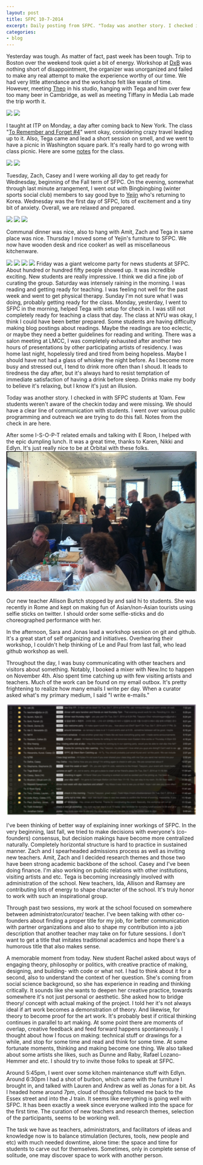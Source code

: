 ```yaml
---
layout: post
title: SFPC 10-7-2014 
excerpt: Daily posting from SFPC. "Today was another story. I checked in with SFPC students at 10am." 
categories:
- blog
---
```


Yesterday was tough. As matter of fact, past week has been tough. Trip to Boston over the weekend took quiet a bit of energy. Workshop at [DxB](http://www.dxboston.com/session/timekeeper-invention-club/) was nothing short of disappointment, the organizer was unorganized and failed to make any real attempt to make the experience worthy of our time. We had very little attendance and the workshop felt like waste of time. However, meeting [Theo](http://www.theowatson.com/) in his studio, hanging with Tega and him over few too many beer in Cambridge, as well as meeting Tiffany in Media Lab made the trip worth it. 

![](https://farm6.staticflickr.com/5615/15291818778_a1c01618ea_z.jpg)
![](https://farm4.staticflickr.com/3929/15291904717_0a704252de_z.jpg)

I taught at ITP on Monday, a day after coming back to New York. The class "[To Remember and Forget #4](https://github.com/tchoi8/RememberAndForget/blob/master/letters/10_1.md)" went okay, considering crazy travel leading up to it. Also, Tega came and lead a short session on smell, and we went to have a picnic in Washington square park. It's really hard to go wrong with class picnic. Here are some [notes](https://www.flickr.com/photos/80913365@N04/sets/72157647836748252/) for the class. 

![](https://farm3.staticflickr.com/2948/15475340161_9859783a21_z.jpg)
![](https://farm3.staticflickr.com/2947/15478121492_fdfe5c46f8_z.jpg)

Tuesday, Zach, Casey and I were working all day to get ready for Wednesday, beginning of the Fall term of SFPC. On the evening, somewhat through last minute arrangement, I went out with Bingbingbing (winter sports social club) members to say good bye to [Yejin](http://yejincho.com/) who's returning to Korea. Wednesday was the first day of SFPC, lots of excitement and a tiny bit of anxiety. Overall, we are relaxed and prepared. 

![](https://farm6.staticflickr.com/5614/15455389636_bbb713104c_z.jpg)
![](https://farm4.staticflickr.com/3943/15475333021_319aba196b_z.jpg)
![](https://farm4.staticflickr.com/3935/15291580209_acf5016e62_z.jpg)

Communal dinner was nice, also to hang with Amit, Zach and Tega in same place was nice. Thursday I moved some of Yejin's furniture to SFPC. We now have wooden desk and rice cooker! as well as miscellaneous kitchenware.

![](https://farm4.staticflickr.com/3954/15475354981_9d0ecfb46a_z.jpg)
![](https://farm6.staticflickr.com/5615/15475353091_46af6c1451_z.jpg)
![](https://farm6.staticflickr.com/5609/15291758330_ecafb49876_z.jpg)
![](https://farm6.staticflickr.com/5603/15291577349_ac2fc0c626_z.jpg)
 Friday was a giant welcome party for news students at SFPC. About hundred or hundred fifty people showed up. It was incredible exciting. New students are really impressive. I think we did a fine job of curating the group. Saturday was intensely raining in the morning. I was reading and getting ready for teaching. I was feeling not well for the past week and went to get physical therapy. Sunday I'm not sure what I was doing, probably getting ready for the class. Monday, yesterday, I went to SFPC in the morning, helped Tega with setup for check in. I was still not completely ready for teaching a class that day. The class at NYU was okay, I think I could have been better prepared. Some students are having difficulty making blog postings about readings. Maybe the readings are too eclectic, or maybe they need a better guidelines for reading and writing. There was a salon meeting at LMCC, I was completely exhausted after another two hours of presentations by other participating artists of residency. I was home last night, hopelessly tired and tired from being hopeless. Maybe I should have not had a glass of whiskey the night before. As I become more busy and stressed out, I tend to drink more often than I shoud. It leads to tiredness the day after, but it's always hard to resist temptation of immediate satisfaction of having a drink before sleep. Drinks make my body to believe it's relaxing, but I know it's just an illusion. 

Today was another story. I checked in with SFPC students at 10am. Few students weren't aware of the checkin today and were missing. We should have a clear line of communication with students. I went over various public programming and outreach we are trying to do this fall. Notes from the check in are here. 


After some I-S-O-P-T related emails and talking with E Roon, I helped with the epic dumpling lunch. It was a great time, thanks to Karen, Nikki and Edlyn. It's just really nice to be at Orbital with these folks. 
![](https://github.com/tchoi8/tchoi8.github.io/blob/master/_includes/data/dumpling.jpg)

Our new teacher Allison Burtch stopped by and said hi to students. She was recently in Rome and kept on making fun of Asian/non-Asian tourists using selfie sticks on twitter. I should order some selfie-sticks and do choreographed performance with her. 

In the afternoon, Sara and Jonas lead a workshop session on git and github. It's a great start of self organizing and initiatives. Overhearing their workshop, I couldn't help thinking of Le and Paul from last fall, who lead github workshop as well. 

Throughout the day, I was busy communicating with other teachers and visitors about something. Notably, I booked a mixer with New.Inc to happen on November 4th. Also spent time catching up with few visiting artists and teachers. Much of the work can be found on my email outbox. It's pretty frightening to realize how many emails I write per day. When a curator asked what's my primary medium, I said "I write e-mails." 

![](https://github.com/tchoi8/tchoi8.github.io/blob/master/_includes/data/email.jpg)

I've been thinking of better way of explaining inner workings of SFPC. In the very beginning, last fall, we tried to make decisions with everyone's (co-founders) consensus, but decision makings have become more centralized naturally. Completely horizontal structure is hard to practice in sustained manner. Zach and I spearheaded admissions process as well as inviting new teachers. Amit, Zach and I decided research themes and those two have been strong academic backbone of the school. Casey and I've been doing finance. I'm also working on public relations with other institutions, visiting artists and etc. Tega is becoming increasingly involved with administration of the school. New teachers, Ida, Allison and Ramsey are contributing lots of energy to shape character of the school. It's truly honor to work with such an inspirational group. 

Through past two sessions, my work at the school focused on somewhere between administrator/curator/ teacher. I've been talking with other co-founders about finding a proper title for my job, for better communication with partner organizations and also to shape my contribution into a job description that another teacher may take on for future sessions. I don't want to get a title that imitates traditional academics and hope there's a humorous title that also makes sense. 

A memorable moment from today. New student Rachel asked about ways of engaging theory, philosophy or politics, with creative practice of making, designing, and building- with code or what not. I had to think about it for a second, also to understand the context of her question. She's coming from social science background, so she has experience in reading and thinking critically. It sounds like she wants to deepen her creative practice, towards somewhere it's not just personal or aesthetic. She asked how to bridge theory/ concept with actual making of the project. I told her it's not always ideal if art work becomes a demonstration of theory. And likewise, for theory to become proof for the art work. It's probably best if critical thinking continues in parallel to art making. At some point there are moments of overlap, creative feedback and feed forward happens spontaneously. I thought about how I focus on making: technical stuff or drawings for a while, and stop for some time and read and think for some time. At some fortunate moments, thinking and making become one thing. We also talked about some artists she likes, such as Dunne and Raby, Rafael Lozano-Hemmer and etc. I should try to invite those folks to speak at SFPC. 

Around 5:45pm, I went over some kitchen maintenance stuff with Edlyn. Around 6:30pm I had a shot of burbon, which came with the furniture I brought in, and talked with Lauren and Andrew as well as Jonas for a bit. As I headed home around 7pm, cloud of thoughts followed me back to the Essex street and into the J train. It seems like everything is going well with SFPC. It has been exactly a week since everyone walked into the space for the first time. The curation of new teachers and research themes, selection of the participants, seems to be working well. 

The task we have as teachers, administrators, and facilitators of ideas and knowledge now is to balance stimulation (lectures, tools, new people and etc) with much needed downtime, alone time: the space and time for students to carve out for themselves. Sometimes, only in complete sense of solitude, one may discover space to work with another person.  